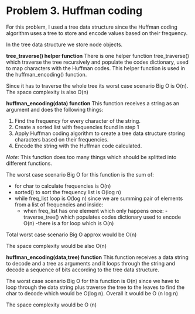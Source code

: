 # Problem 3. Huffman coding

For this problem, I used a tree data structure since the Huffman coding
algorithm uses a tree to store and encode values based on their frequency.

In the tree data structure we store node objects.

**tree_traverse() helper function**
There is one helper function tree_traverse() which traverse the tree
recursively and populate the codes dictionary, used to map characters 
with the Huffman codes.
This helper function is used in the huffman_encoding() function.

Since it has to traverse the whole tree its worst case scenario Big O is
O(n). The space complexity is also O(n)

**huffman_encoding(data) function**
This function receives a string as an argument and does the following things:
1. Find the frequency for every character of the string.
2. Create a sorted list with frequencies found in step 1
3. Apply Huffman coding algorithm to create a tree data structure 
storing characters based on their frequencies. 
4. Encode the string with the Huffman code calculated.

_Note:_ This function does too many things which should be splitted into
different functions.

The worst case scenario Big O for this function is the sum of:
- for char to calculate frequencies is O(n)
- sorted() to sort the frequency list is O(log n)
- while freq_list loop is O(log n) since we are summing pair of elements from
 a list of frequencies and inside:
    - when freq_list has one element which only happens once:
        -traverse_tree() which populates codes dictionary used to encode
        O(n)
        -there is a for loop which is O(n)
        
Total worst case scenario Big O approx would be O(n)

The space complexity would be also O(n)

**huffman_encoding(data,tree) function**
This function receives a data string to decode and a tree as arguments 
and it loops through the string and decode a sequence of bits according
to the tree data structure.

The worst case scenario Big O for this function is O(n) since we have
to loop through the data string plus traverse the tree to the leaves
to find the char to decode which would be O(log n). Overall it would be
O (n log n)

The space complexity would be O (n)






